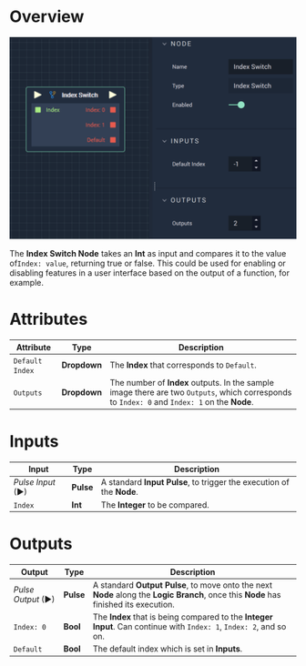 # Overview

![The Index Switch Node.](../../.gitbook/assets/indexswitch.png)



The **Index Switch Node** takes an **Int** as input and compares it to the value of`Index: value`, returning true or false. This could be used for enabling or disabling features in a user interface based on the output of a function, for example.


# Attributes

|Attribute|Type|Description|
|---|---|---|
|`Default Index`|**Dropdown**|The **Index** that corresponds to `Default`.|
|`Outputs`|**Dropdown**|The number of **Index** outputs. In the sample image there are two `Outputs`, which corresponds to `Index: 0` and `Index: 1` on the **Node**.|


# Inputs

|Input|Type|Description|
|---|---|---|
|*Pulse Input* (►)|**Pulse**|A standard **Input Pulse**, to trigger the execution of the **Node**.|
|`Index`|**Int**|The **Integer** to be compared.|



# Outputs

|Output|Type|Description|
|---|---|---|
|*Pulse Output* (►)|**Pulse**|A standard **Output Pulse**, to move onto the next **Node** along the **Logic Branch**, once this **Node** has finished its execution.|
|`Index: 0`|**Bool**|The **Index** that is being compared to the **Integer** **Input**. Can continue with `Index: 1`, `Index: 2`, and so on.|
|`Default`|**Bool**|The default index which is set in **Inputs**.|



